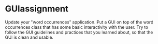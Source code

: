 # GUIassignment

Update your "word occurrences" application. Put a GUI on top of the word occurrences class that has some basic interactivity with the user. Try to follow the GUI guidelines and practices that you learned about, so that the GUI is clean and usable.
